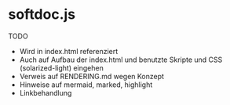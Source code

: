 # softdoc.js

TODO

- Wird in index.html referenziert
- Auch auf Aufbau der index.html und benutzte Skripte und CSS (solarized-light) eingehen
- Verweis auf RENDERING.md wegen Konzept
- Hinweise auf mermaid, marked, highlight
- Linkbehandlung